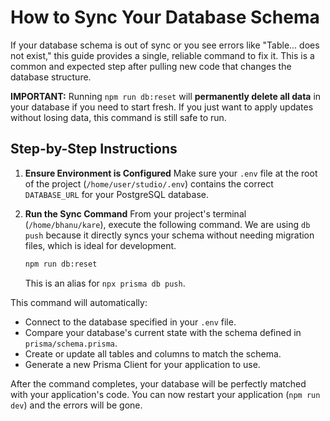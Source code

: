 
# How to Sync Your Database Schema

If your database schema is out of sync or you see errors like "Table... does not exist," this guide provides a single, reliable command to fix it. This is a common and expected step after pulling new code that changes the database structure.

**IMPORTANT:** Running `npm run db:reset` will **permanently delete all data** in your database if you need to start fresh. If you just want to apply updates without losing data, this command is still safe to run.

## Step-by-Step Instructions

1.  **Ensure Environment is Configured**
    Make sure your `.env` file at the root of the project (`/home/user/studio/.env`) contains the correct `DATABASE_URL` for your PostgreSQL database.

2.  **Run the Sync Command**
    From your project's terminal (`/home/bhanu/kare`), execute the following command. We are using `db push` because it directly syncs your schema without needing migration files, which is ideal for development.

    ```bash
    npm run db:reset
    ```
    This is an alias for `npx prisma db push`.

This command will automatically:
- Connect to the database specified in your `.env` file.
- Compare your database's current state with the schema defined in `prisma/schema.prisma`.
- Create or update all tables and columns to match the schema.
- Generate a new Prisma Client for your application to use.

After the command completes, your database will be perfectly matched with your application's code. You can now restart your application (`npm run dev`) and the errors will be gone.
